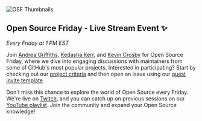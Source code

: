 
![OSF Thumbnails](https://github.com/user-attachments/assets/276bcb42-c3b8-44b5-8988-3576c1d53219)



## Open Source Friday - Live Stream Event ✨
_Every Friday at 1 PM EST_

Join [Andrea Griffiths](https://www.x.com/alacolombiadev/), [Kedasha Kerr](https://www.instagram.com/itsthatlady.dev/), and [Kevin Crosby](https://www.linkedin.com/in/kevinanthonycrosby/) for Open Source Friday, where we dive into engaging discussions with maintainers from some of GitHub's most popular projects. Interested in participating? Start by checking out our [project criteria](https://github.com/githubevents/open-source-friday/blob/main/admin/project-criteria.md) and then open an issue using our [guest invite template](https://github.com/githubevents/open-source-friday/issues/new?template=osf-guest-invite.yml&assignees=AndreaGriffiths11%2CLadyKerr&labels=open-source%2Copen-source-friday%2Cpending%2Ctwitch).

Don't miss this chance to explore the world of Open Source every Friday. We're live on [Twitch](https://www.twitch.tv/github), and you can catch up on previous sessions on our [YouTube playlist](https://www.youtube.com/playlist?list=PL0lo9MOBetEFmtstItnKlhJJVmMghxc0P). Join the community and expand your Open Source knowledge!



